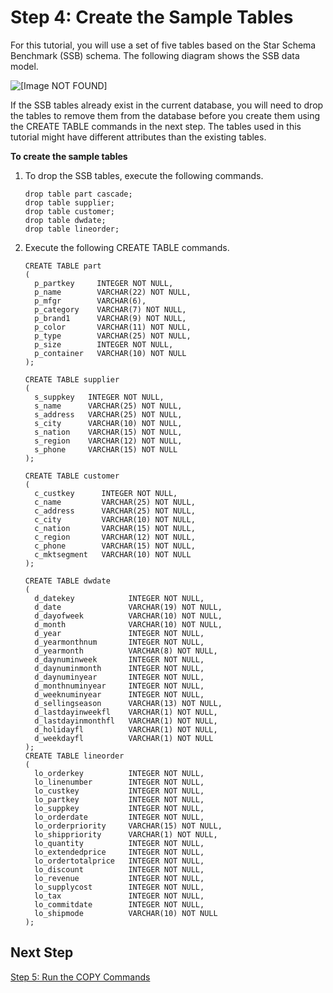 # Step 4: Create the Sample Tables<a name="tutorial-loading-data-create-tables"></a>

For this tutorial, you will use a set of five tables based on the Star Schema Benchmark \(SSB\) schema\. The following diagram shows the SSB data model\. 

![\[Image NOT FOUND\]](http://docs.aws.amazon.com/redshift/latest/dg/images/tutorial-optimize-tables-ssb-data-model.png)

If the SSB tables already exist in the current database, you will need to drop the tables to remove them from the database before you create them using the CREATE TABLE commands in the next step\. The tables used in this tutorial might have different attributes than the existing tables\.

**To create the sample tables**

1. To drop the SSB tables, execute the following commands\.

   ```
   drop table part cascade;
   drop table supplier;
   drop table customer;
   drop table dwdate;
   drop table lineorder;
   ```

1. Execute the following CREATE TABLE commands\. 

   ```
   CREATE TABLE part 
   (
     p_partkey     INTEGER NOT NULL,
     p_name        VARCHAR(22) NOT NULL,
     p_mfgr        VARCHAR(6),
     p_category    VARCHAR(7) NOT NULL,
     p_brand1      VARCHAR(9) NOT NULL,
     p_color       VARCHAR(11) NOT NULL,
     p_type        VARCHAR(25) NOT NULL,
     p_size        INTEGER NOT NULL,
     p_container   VARCHAR(10) NOT NULL
   );
   
   CREATE TABLE supplier 
   (
     s_suppkey   INTEGER NOT NULL,
     s_name      VARCHAR(25) NOT NULL,
     s_address   VARCHAR(25) NOT NULL,
     s_city      VARCHAR(10) NOT NULL,
     s_nation    VARCHAR(15) NOT NULL,
     s_region    VARCHAR(12) NOT NULL,
     s_phone     VARCHAR(15) NOT NULL
   );
   
   CREATE TABLE customer 
   (
     c_custkey      INTEGER NOT NULL,
     c_name         VARCHAR(25) NOT NULL,
     c_address      VARCHAR(25) NOT NULL,
     c_city         VARCHAR(10) NOT NULL,
     c_nation       VARCHAR(15) NOT NULL,
     c_region       VARCHAR(12) NOT NULL,
     c_phone        VARCHAR(15) NOT NULL,
     c_mktsegment   VARCHAR(10) NOT NULL
   );
   
   CREATE TABLE dwdate 
   (
     d_datekey            INTEGER NOT NULL,
     d_date               VARCHAR(19) NOT NULL,
     d_dayofweek          VARCHAR(10) NOT NULL,
     d_month              VARCHAR(10) NOT NULL,
     d_year               INTEGER NOT NULL,
     d_yearmonthnum       INTEGER NOT NULL,
     d_yearmonth          VARCHAR(8) NOT NULL,
     d_daynuminweek       INTEGER NOT NULL,
     d_daynuminmonth      INTEGER NOT NULL,
     d_daynuminyear       INTEGER NOT NULL,
     d_monthnuminyear     INTEGER NOT NULL,
     d_weeknuminyear      INTEGER NOT NULL,
     d_sellingseason      VARCHAR(13) NOT NULL,
     d_lastdayinweekfl    VARCHAR(1) NOT NULL,
     d_lastdayinmonthfl   VARCHAR(1) NOT NULL,
     d_holidayfl          VARCHAR(1) NOT NULL,
     d_weekdayfl          VARCHAR(1) NOT NULL
   );
   CREATE TABLE lineorder 
   (
     lo_orderkey          INTEGER NOT NULL,
     lo_linenumber        INTEGER NOT NULL,
     lo_custkey           INTEGER NOT NULL,
     lo_partkey           INTEGER NOT NULL,
     lo_suppkey           INTEGER NOT NULL,
     lo_orderdate         INTEGER NOT NULL,
     lo_orderpriority     VARCHAR(15) NOT NULL,
     lo_shippriority      VARCHAR(1) NOT NULL,
     lo_quantity          INTEGER NOT NULL,
     lo_extendedprice     INTEGER NOT NULL,
     lo_ordertotalprice   INTEGER NOT NULL,
     lo_discount          INTEGER NOT NULL,
     lo_revenue           INTEGER NOT NULL,
     lo_supplycost        INTEGER NOT NULL,
     lo_tax               INTEGER NOT NULL,
     lo_commitdate        INTEGER NOT NULL,
     lo_shipmode          VARCHAR(10) NOT NULL
   );
   ```

## Next Step<a name="tutorial-loading-next-step5"></a>

[Step 5: Run the COPY Commands](tutorial-loading-run-copy.md)
